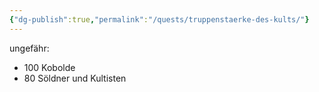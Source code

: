 ```yaml
---
{"dg-publish":true,"permalink":"/quests/truppenstaerke-des-kults/"}
---
```


ungefähr:
- 100 Kobolde 
- 80 Söldner und Kultisten

